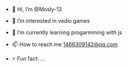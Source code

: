 - 👋 Hi, I’m @Mosly-13
- 👀 I’m interested in vedio games
- 🌱 I’m currently learning progarmming with js
  
- 📫 How to reach me 1466309142@qq.com
- ⚡ Fun fact: ...

<!---
Mosly-13/Mosly-13 is a ✨ special ✨ repository because its `README.md` (this file) appears on your GitHub profile.
You can click the Preview link to take a look at your changes.
--->
